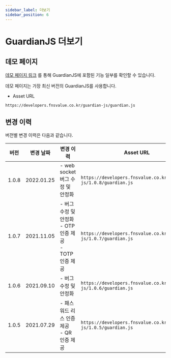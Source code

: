 ```yaml
---
sidebar_label: 더보기
sidebar_position: 6
---
```

# GuardianJS 더보기

## 데모 페이지
[데모 페이지 링크](https://developers.fnsvalue.co.kr/guardian-js/demo/)
를 통해 GuardianJS에 포함된 기능 일부를 확인할 수 있습니다.

데모 페이지는 가장 최신 버전의 GuardianJS를 사용합니다.
- Asset URL
```
https://developers.fnsvalue.co.kr/guardian-js/guardian.js
```

## 변경 이력
버전별 변경 이력은 다음과 같습니다.

| 버전     | 변경 날짜      | 변경 이력                                          | Asset URL                                                         |
|--------|------------|------------------------------------------------|-------------------------------------------------------------------|
| 1.0.8  | 2022.01.25 | - web socket 버그 수정 및 안정화                       | `https://developers.fnsvalue.co.kr/guardian-js/1.0.8/guardian.js` |
| 1.0.7  | 2021.11.05 | - 버그 수정 및 안정화<br/>- OTP 인증 제공<br/>- TOTP 인증 제공 | `https://developers.fnsvalue.co.kr/guardian-js/1.0.7/guardian.js` |
| 1.0.6  | 2021.09.10 | - 버그 수정 및 안정화                                  | `https://developers.fnsvalue.co.kr/guardian-js/1.0.6/guardian.js` |
| 1.0.5  | 2021.07.29 | - 패스워드 리스 인증 제공<br/>- QR 인증 제공                 | `https://developers.fnsvalue.co.kr/guardian-js/1.0.5/guardian.js` |
